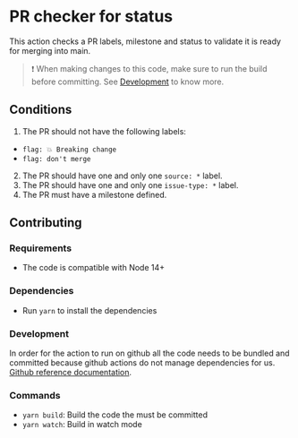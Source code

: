 # PR checker for status

This action checks a PR labels, milestone and status to validate it is ready for merging into main.

> ❗️ When making changes to this code, make sure to run the build before committing. See [Development](#development) to know more.

## Conditions

1. The PR should not have the following labels:

- `flag: 💥 Breaking change`
- `flag: don't merge`

2. The PR should have one and only one `source: *` label.
3. The PR should have one and only one `issue-type: *` label.
4. The PR must have a milestone defined.

## Contributing

### Requirements

- The code is compatible with Node 14+

### Dependencies

- Run `yarn` to install the dependencies

### Development

In order for the action to run on github all the code needs to be bundled and committed because github actions do not manage dependencies for us. [Github reference documentation](https://docs.github.com/en/actions/creating-actions/creating-a-javascript-action#commit-tag-and-push-your-action-to-github).

### Commands

- `yarn build`: Build the code the must be committed
- `yarn watch`: Build in watch mode
